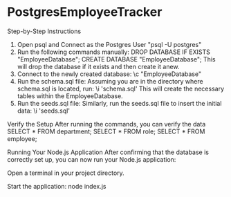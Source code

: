 # PostgresEmployeeTracker
Step-by-Step Instructions

1. Open psql and Connect as the Postgres User
"psql -U postgres"
2. Run the following commands manually:
DROP DATABASE IF EXISTS "EmployeeDatabase";
CREATE DATABASE "EmployeeDatabase";
This will drop the database if it exists and then create it anew.
3. Connect to the newly created database:
\c "EmployeeDatabase"
4. Run the schema.sql file:
Assuming you are in the directory where schema.sql is located, run:
\i 'schema.sql'
This will create the necessary tables within the EmployeeDatabase.
5. Run the seeds.sql file:
Similarly, run the seeds.sql file to insert the initial data:
\i 'seeds.sql'

Verify the Setup
After running the commands, you can verify the data
SELECT * FROM department;
SELECT * FROM role;
SELECT * FROM employee;

Running Your Node.js Application
After confirming that the database is correctly set up, you can now run your Node.js application:

Open a terminal in your project directory.

Start the application:
node index.js
